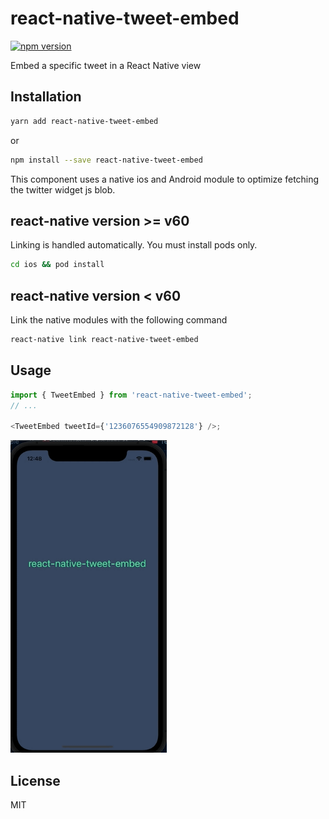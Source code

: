 # react-native-tweet-embed
[![npm version](https://badge.fury.io/js/react-native-tweet-embed.svg)](https://badge.fury.io/js/react-native-tweet-embed)

Embed a specific tweet in a React Native view

## Installation

```sh
yarn add react-native-tweet-embed
```

or

```sh
npm install --save react-native-tweet-embed
```

This component uses a native ios and Android module to optimize fetching the twitter widget js blob.

## react-native version >= v60

Linking is handled automatically. You must install pods only.

```sh
cd ios && pod install
```

## react-native version < v60

Link the native modules with the following command

```sh
react-native link react-native-tweet-embed
```

## Usage

```js
import { TweetEmbed } from 'react-native-tweet-embed';
// ...

<TweetEmbed tweetId={'1236076554909872128'} />;
```


<img src="assets/tweet_embed.gif" width="250" height="500" alt="react native tweet embed on ios simulator">

## License

MIT
